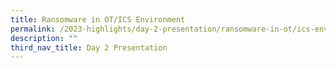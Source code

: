 ```yaml
---
title: Ransomware in OT/ICS Environment
permalink: /2023-highlights/day-2-presentation/ransomware-in-ot/ics-environment/
description: ""
third_nav_title: Day 2 Presentation
---
```

